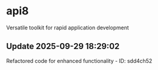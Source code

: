 # api8
Versatile toolkit for rapid application development

## Update 2025-09-29 18:29:02
Refactored code for enhanced functionality - ID: sdd4ch52

